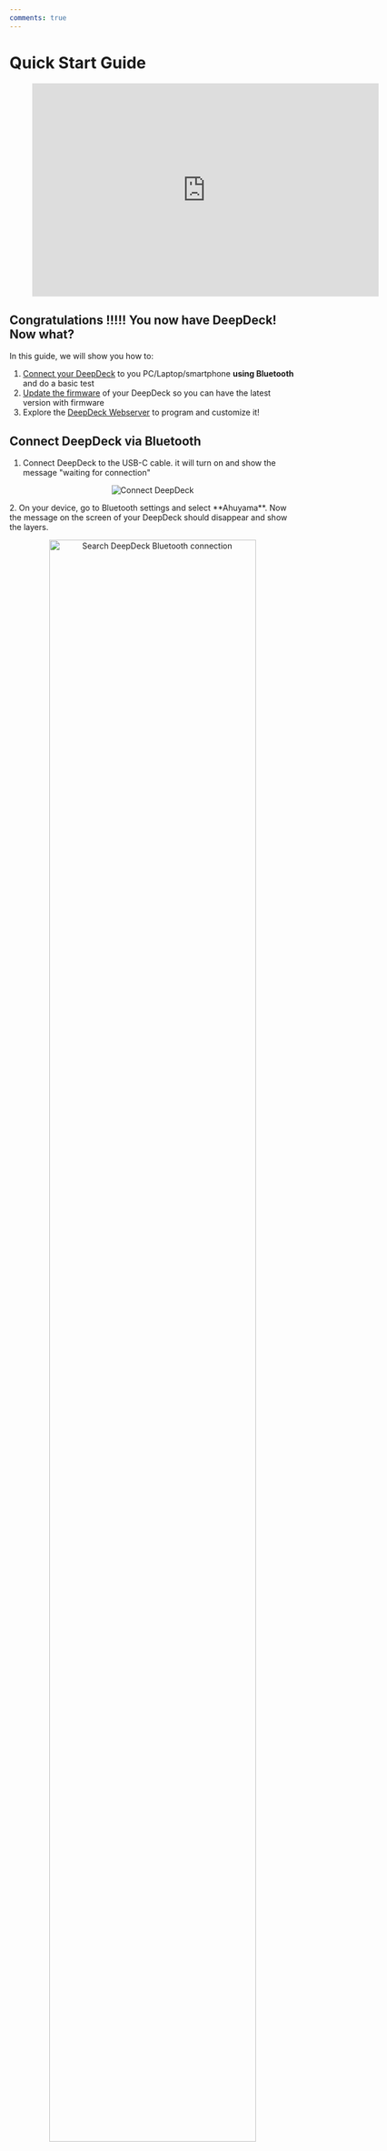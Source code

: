 ```yaml
---
comments: true
---
```


# Quick Start Guide

<figure markdown>
  <iframe width="610" height="375" src="https://www.youtube-nocookie.com/embed/WS0yqG_PsY4" title="YouTube video player" frameborder="0" allow="accelerometer; autoplay; clipboard-write; encrypted-media; gyroscope; picture-in-picture; web-share" allowfullscreen></iframe>
</figure>



## **Congratulations !!!!!** You now have DeepDeck! Now what?

In this guide, we will show you how to:

1. [Connect your DeepDeck](#connect-deepdeck-via-bluetooth) to you PC/Laptop/smartphone **using Bluetooth** and do a basic test
1. [Update the firmware](qsg-firmware-update.md) of your DeepDeck so you can have the latest version with firmware
1. Explore the [DeepDeck Webserver](qsg-webserver.md) to program and customize it!

## Connect DeepDeck via Bluetooth

1. Connect DeepDeck to the USB-C cable. it will turn on and show the message "waiting for connection"
  <p align="center">
    <img src="https://github.com/DeepSea-Developments/DeepDeck.Ahuyama.fw/assets/5274871/55b27d12-48ca-461f-948b-dfd339eaefde?raw=true" alt="Connect DeepDeck"/>
  </p>
2. On your device, go to Bluetooth settings and select **Ahuyama**. Now the message on the screen of your DeepDeck should disappear and show the layers.
  <p align="center">
    <img src="https://github.com/DeepSea-Developments/DeepDeck.Ahuyama.fw/assets/5274871/64ecf965-aa20-495f-a333-fdb86c663273?raw=true" alt="Search DeepDeck Bluetooth connection" width="85%"/>
  </p>
3. Move the left knob and see how it lowers and rises the volume of your device!
  <p align="center">
    <img src="https://github.com/DeepSea-Developments/DeepDeck.Ahuyama.fw/assets/5274871/3a1f4be4-7675-40fe-88cf-3d0ff67a73f1?raw=true" alt="DeepDeck basic test" width="35%"/>
  </p>

Now we will go through the process of updating the firmware, and exploring the WebServer tool to program your own layers!
